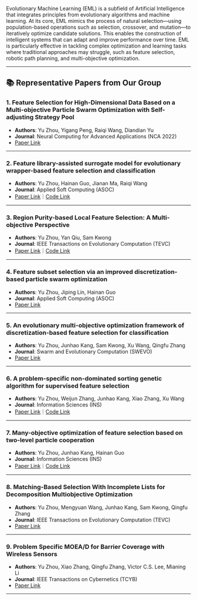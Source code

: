 
Evolutionary Machine Learning (EML) is a subfield of Artificial Intelligence that integrates principles from evolutionary algorithms and machine learning. At its core, EML mimics the process of natural selection—using population-based operations such as selection, crossover, and mutation—to iteratively optimize candidate solutions. This enables the construction of intelligent systems that can adapt and improve performance over time. EML is particularly effective in tackling complex optimization and learning tasks where traditional approaches may struggle, such as feature selection, robotic path planning, and multi-objective optimization.

---

## 📚 Representative Papers from Our Group

### 1. Feature Selection for High-Dimensional Data Based on a Multi-objective Particle Swarm Optimization with Self-adjusting Strategy Pool
- **Authors**: Yu Zhou, Yigang Peng, Raiqi Wang, Diandian Yu  
- **Journal**: Neural Computing for Advanced Applications (NCA 2022)  
- [Paper Link](https://link.springer.com/chapter/10.1007/978-981-19-6142-7_39)

---

### 2. Feature library-assisted surrogate model for evolutionary wrapper-based feature selection and classification
- **Authors**: Yu Zhou, Hainan Guo, Jianan Ma, Raiqi Wang  
- **Journal**: Applied Soft Computing (ASOC)  
- [Paper Link](https://www.sciencedirect.com/science/article/pii/S1568494623002594)｜[Code Link](https://github.com/EMRGSZU/papers-code/tree/main/FL-SM)

---

### 3. Region Purity-based Local Feature Selection: A Multi-objective Perspective
- **Authors**: Yu Zhou, Yan Qiu, Sam Kwong  
- **Journal**: IEEE Transactions on Evolutionary Computation (TEVC)  
- [Paper Link](https://ieeexplore.ieee.org/abstract/document/9953116)｜[Code Link](https://github.com/EMRGSZU/papers-code/tree/main/RP-LFS)

---

### 4. Feature subset selection via an improved discretization-based particle swarm optimization
- **Authors**: Yu Zhou, Jiping Lin, Hainan Guo  
- **Journal**: Applied Soft Computing (ASOC)  
- [Paper Link](https://www.sciencedirect.com/science/article/pii/S1568494620307328)

---

### 5. An evolutionary multi-objective optimization framework of discretization-based feature selection for classification
- **Authors**: Yu Zhou, Junhao Kang, Sam Kwong, Xu Wang, Qingfu Zhang  
- **Journal**: Swarm and Evolutionary Computation (SWEVO)  
- [Paper Link](https://doi.org/10.1016/j.swevo.2020.100770)

---

### 6. A problem-specific non-dominated sorting genetic algorithm for supervised feature selection
- **Authors**: Yu Zhou, Weijun Zhang, Junhao Kang, Xiao Zhang, Xu Wang  
- **Journal**: Information Sciences (INS)  
- [Paper Link](https://doi.org/10.1016/j.ins.2020.08.083)｜[Code Link](https://github.com/EMRGSZU/papers-code/tree/main/PS-NSGA)

---

### 7. Many-objective optimization of feature selection based on two-level particle cooperation
- **Authors**: Yu Zhou, Junhao Kang, Hainan Guo  
- **Journal**: Information Sciences (INS)  
- [Paper Link](https://doi.org/10.1016/j.ins.2020.05.004)｜[Code Link](https://github.com/EMRGSZU/papers-code/tree/main/MOEAD-COPSO)

---

### 8. Matching-Based Selection With Incomplete Lists for Decomposition Multiobjective Optimization
- **Authors**: Yu Zhou, Mengyuan Wang, Junhao Kang, Sam Kwong, Qingfu Zhang  
- **Journal**: IEEE Transactions on Evolutionary Computation (TEVC)  
- [Paper Link](https://ieeexplore.ieee.org/abstract/document/7837621/)

---

### 9. Problem Specific MOEA/D for Barrier Coverage with Wireless Sensors
- **Authors**: Yu Zhou, Xiao Zhang, Qingfu Zhang, Victor C.S. Lee, Mianing Li  
- **Journal**: IEEE Transactions on Cybernetics (TCYB)  
- [Paper Link](https://ieeexplore.ieee.org/abstract/document/7515224/)

---
